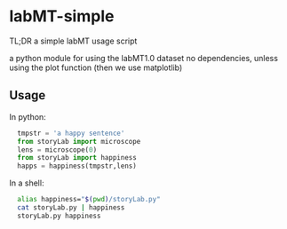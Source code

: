 labMT-simple
============

TL;DR
a simple labMT usage script


a python module for using the labMT1.0 dataset
no dependencies, unless using the plot function
  (then we use matplotlib)

Usage
-----

In python:
```python
  tmpstr = 'a happy sentence'
  from storyLab import microscope
  lens = microscope(0)
  from storyLab import happiness
  happs = happiness(tmpstr,lens)
```
In a shell:
```bash
  alias happiness="$(pwd)/storyLab.py"
  cat storyLab.py | happiness
  storyLab.py happiness
```

